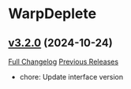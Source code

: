 # WarpDeplete

## [v3.2.0](https://github.com/happenslol/WarpDeplete/tree/v3.2.0) (2024-10-24)
[Full Changelog](https://github.com/happenslol/WarpDeplete/compare/v3.1.2...v3.2.0) [Previous Releases](https://github.com/happenslol/WarpDeplete/releases)

- chore: Update interface version  
